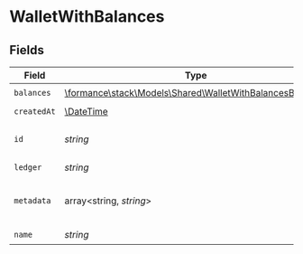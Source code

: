 # WalletWithBalances


## Fields

| Field                                                                                                         | Type                                                                                                          | Required                                                                                                      | Description                                                                                                   |
| ------------------------------------------------------------------------------------------------------------- | ------------------------------------------------------------------------------------------------------------- | ------------------------------------------------------------------------------------------------------------- | ------------------------------------------------------------------------------------------------------------- |
| `balances`                                                                                                    | [\formance\stack\Models\Shared\WalletWithBalancesBalances](../../Models/Shared/WalletWithBalancesBalances.md) | :heavy_check_mark:                                                                                            | N/A                                                                                                           |
| `createdAt`                                                                                                   | [\DateTime](https://www.php.net/manual/en/class.datetime.php)                                                 | :heavy_check_mark:                                                                                            | N/A                                                                                                           |
| `id`                                                                                                          | *string*                                                                                                      | :heavy_check_mark:                                                                                            | The unique ID of the wallet.                                                                                  |
| `ledger`                                                                                                      | *string*                                                                                                      | :heavy_check_mark:                                                                                            | N/A                                                                                                           |
| `metadata`                                                                                                    | array<string, *string*>                                                                                       | :heavy_check_mark:                                                                                            | Metadata associated with the wallet.                                                                          |
| `name`                                                                                                        | *string*                                                                                                      | :heavy_check_mark:                                                                                            | N/A                                                                                                           |